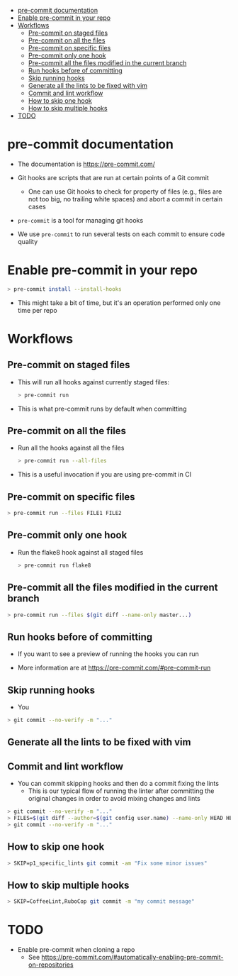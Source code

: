 <!--ts-->
   * [pre-commit documentation](#pre-commit-documentation)
   * [Enable pre-commit in your repo](#enable-pre-commit-in-your-repo)
   * [Workflows](#workflows)
      * [Pre-commit on staged files](#pre-commit-on-staged-files)
      * [Pre-commit on all the files](#pre-commit-on-all-the-files)
      * [Pre-commit on specific files](#pre-commit-on-specific-files)
      * [Pre-commit only one hook](#pre-commit-only-one-hook)
      * [Pre-commit all the files modified in the current branch](#pre-commit-all-the-files-modified-in-the-current-branch)
      * [Run hooks before of committing](#run-hooks-before-of-committing)
      * [Skip running hooks](#skip-running-hooks)
      * [Generate all the lints to be fixed with vim](#generate-all-the-lints-to-be-fixed-with-vim)
      * [Commit and lint workflow](#commit-and-lint-workflow)
      * [How to skip one hook](#how-to-skip-one-hook)
      * [How to skip multiple hooks](#how-to-skip-multiple-hooks)
   * [TODO](#todo)



<!--te-->

# pre-commit documentation

- The documentation is https://pre-commit.com/

- Git hooks are scripts that are run at certain points of a Git commit
  - One can use Git hooks to check for property of files (e.g., files are not
    too big, no trailing white spaces) and abort a commit in certain cases
- `pre-commit` is a tool for managing git hooks

- We use `pre-commit` to run several tests on each commit to ensure code quality

# Enable pre-commit in your repo

```bash
> pre-commit install --install-hooks
```

- This might take a bit of time, but it's an operation performed only one time
  per repo

# Workflows

## Pre-commit on staged files

- This will run all hooks against currently staged files:

  ```bash
  > pre-commit run
  ```

- This is what pre-commit runs by default when committing

## Pre-commit on all the files

- Run all the hooks against all the files
  ```bash
  > pre-commit run --all-files
  ```
- This is a useful invocation if you are using pre-commit in CI

## Pre-commit on specific files

```bash
> pre-commit run --files FILE1 FILE2
```

## Pre-commit only one hook

- Run the flake8 hook against all staged files
  ```bash
  > pre-commit run flake8
  ```

## Pre-commit all the files modified in the current branch

```bash
> pre-commit run --files $(git diff --name-only master...)
```

## Run hooks before of committing

- If you want to see a preview of running the hooks you can run

- More information are at https://pre-commit.com/#pre-commit-run

## Skip running hooks

- You

```bash
> git commit --no-verify -m "..."
```

## Generate all the lints to be fixed with vim

## Commit and lint workflow

- You can commit skipping hooks and then do a commit fixing the lints
  - This is our typical flow of running the linter after committing the original
    changes in order to avoid mixing changes and lints

```bash
> git commit --no-verify -m "..."
> FILES=$(git diff --author=$(git config user.name) --name-only HEAD HEAD~1); pre-commit run --files $FILES
> git commit --no-verify -m "..."
```

## How to skip one hook

```bash
> SKIP=p1_specific_lints git commit -am "Fix some minor issues"
```

## How to skip multiple hooks

```bash
> SKIP=CoffeeLint,RuboCop git commit -m "my commit message"
```

# TODO

- Enable pre-commit when cloning a repo
  - See
    https://pre-commit.com/#automatically-enabling-pre-commit-on-repositories
